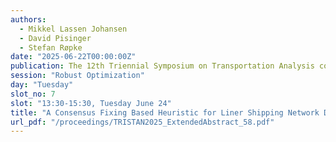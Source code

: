 ```yaml
---
authors:
  - Mikkel Lassen Johansen
  - David Pisinger
  - Stefan Røpke
date: "2025-06-22T00:00:00Z"
publication: The 12th Triennial Symposium on Transportation Analysis conference
session: "Robust Optimization"
day: "Tuesday"
slot_no: 7
slot: "13:30-15:30, Tuesday June 24"
title: "A Consensus Fixing Based Heuristic for Liner Shipping Network Design with Stochastic Demands"
url_pdf: "/proceedings/TRISTAN2025_ExtendedAbstract_58.pdf"
---
```

